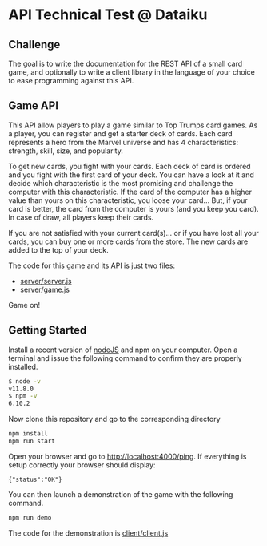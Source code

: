 # API Technical Test @ Dataiku

## Challenge

The goal is to write the documentation for the REST API of a small card game, and optionally to write a client library in the language of your choice to ease programming against this API.

## Game API

This API allow players to play a game similar to Top Trumps card games. As a player, you can register and get a starter deck of cards.
Each card represents a hero from the Marvel universe and has 4 characteristics: strength, skill, size, and popularity.

To get new cards, you fight with your cards. Each deck of card is ordered and you fight with the first card of your deck. You can have a look at
it and decide which characteristic is the most promising and challenge the computer with this characteristic. If the card of the computer has a higher
value than yours on this characteristic, you loose your card... But, if your card is better, the card from the computer is yours (and you keep you card).
In case of draw, all players keep their cards.

If you are not satisfied with your current card(s)... or if you have lost all your cards, you can buy one or more cards from the store. The new cards are added to the top of your deck.

The code for this game and its API is just two files: 
  - [server/server.js](https://github.com/dataiku/api-challenge/tree/master/server/server.js)
  - [server/game.js](https://github.com/dataiku/api-challenge/tree/master/server/game.js)

Game on!

## Getting Started
Install a recent version of [nodeJS](https://nodejs.org/en/download/) and npm on your computer. Open a terminal and issue the following command to confirm they are properly installed.
```sh
$ node -v
v11.8.0
$ npm -v
6.10.2
```

Now clone this repository and go to the corresponding directory
```sh
npm install
npm run start
```

Open your browser and go to [http://localhost:4000/ping](http://localhost:4000/ping). If everything is setup correctly your browser should display:
```
{"status":"OK"}
```

You can then launch a demonstration of the game with the following command.
```sh
npm run demo
```
The code for the demonstration is [client/client.js](https://github.com/dataiku/api-challenge/tree/master/client/client.js)
